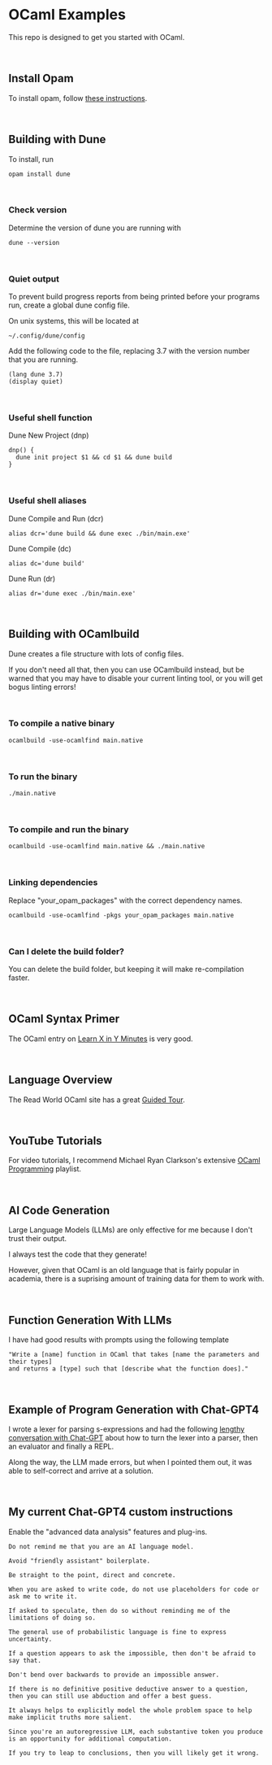 <br>

# OCaml Examples

This repo is designed to get you started with OCaml.

<br>

## Install Opam

To install opam, follow [these instructions](https://ocaml.org/docs/up-and-running).

<br>

## Building with Dune

To install, run

```
opam install dune
```

<br>

### Check version

Determine the version of dune you are running with

```
dune --version
```

<br>

### Quiet output

To prevent build progress reports from being printed before your programs run, create a global dune config file.

On unix systems, this will be located at

```
~/.config/dune/config
```

Add the following code to the file, replacing 3.7 with the version number that you are running.

```
(lang dune 3.7)
(display quiet)
```

<br>

### Useful shell function

Dune New Project (dnp)

```
dnp() {
  dune init project $1 && cd $1 && dune build
}
```

<br>

### Useful shell aliases

Dune Compile and Run (dcr)

```
alias dcr='dune build && dune exec ./bin/main.exe'
```

Dune Compile (dc)

```
alias dc='dune build'
```

Dune Run (dr)

```
alias dr='dune exec ./bin/main.exe'
```

<br>

## Building with OCamlbuild

Dune creates a file structure with lots of config files. 

If you don't need all that, then you can use OCamlbuild instead, but be warned that you may have to disable your current linting tool, or you will get bogus linting errors!

<br>

### To compile a native binary

```
ocamlbuild -use-ocamlfind main.native
```

<br>

### To run the binary

```
./main.native
```

<br>

### To compile and run the binary

```
ocamlbuild -use-ocamlfind main.native && ./main.native
```

<br>

### Linking dependencies

Replace "your_opam_packages" with the correct dependency names.

```
ocamlbuild -use-ocamlfind -pkgs your_opam_packages main.native
```

<br>

### Can I delete the build folder?

You can delete the build folder, but keeping it will make re-compilation faster.

<br>

## OCaml Syntax Primer

The OCaml entry on [Learn X in Y Minutes](https://learnxinyminutes.com/docs/ocaml/) is very good.

<br>

## Language Overview

The Read World OCaml site has a great [Guided Tour](https://dev.realworldocaml.org/guided-tour.html).

<br>

## YouTube Tutorials

For video tutorials, I recommend Michael Ryan Clarkson's extensive [OCaml Programming](https://youtube.com/playlist?list=PLre5AT9JnKShBOPeuiD9b-I4XROIJhkIU) playlist.

<br>

## AI Code Generation

Large Language Models (LLMs) are only effective for me because I don't trust their output.

I always test the code that they generate!

However, given that OCaml is an old language that is fairly popular in academia, there is a suprising amount of training data for them to work with.

<br>

## Function Generation With LLMs

I have had good results with prompts using the following template

```
"Write a [name] function in OCaml that takes [name the parameters and their types] 
and returns a [type] such that [describe what the function does]."
```

<br>

## Example of Program Generation with Chat-GPT4

I wrote a lexer for parsing s-expressions and had the following [lengthy conversation with Chat-GPT](https://chat.openai.com/share/a11e1f50-dce6-4e11-b351-9b4c02d52443) about how to turn the lexer into a parser, then an evaluator and finally a REPL.

Along the way, the LLM made errors, but when I pointed them out, it was able to self-correct and arrive at a solution.

<br>

## My current Chat-GPT4 custom instructions

Enable the "advanced data analysis" features and plug-ins.

```
Do not remind me that you are an AI language model. 

Avoid "friendly assistant" boilerplate. 

Be straight to the point, direct and concrete.

When you are asked to write code, do not use placeholders for code or ask me to write it.

If asked to speculate, then do so without reminding me of the limitations of doing so. 

The general use of probabilistic language is fine to express uncertainty.

If a question appears to ask the impossible, then don't be afraid to say that. 

Don't bend over backwards to provide an impossible answer. 

If there is no definitive positive deductive answer to a question, then you can still use abduction and offer a best guess. 

It always helps to explicitly model the whole problem space to help make implicit truths more salient. 

Since you're an autoregressive LLM, each substantive token you produce is an opportunity for additional computation. 

If you try to leap to conclusions, then you will likely get it wrong.
```

<br>
